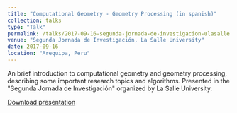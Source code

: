 ```yaml
---
title: "Computational Geometry - Geometry Processing (in spanish)"
collection: talks
type: "Talk"
permalink: /talks/2017-09-16-segunda-jornada-de-investigacion-ulasalle
venue: "Segunda Jornada de Investigación, La Salle University"
date: 2017-09-16
location: "Arequipa, Peru"
---
```


An brief introduction to computational geometry and geometry processing, describing some important research topics and algorithms. Presented in the "Segunda Jornada de Investigación" organized by La Salle University.

[Download presentation]()

